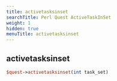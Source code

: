 ```yaml
---
title: activetasksinset
searchTitle: Perl Quest ActiveTaskInSet
weight: 1
hidden: true
menuTitle: activetasksinset
---
```

## activetasksinset
```perl
$quest->activetasksinset(int task_set)
```